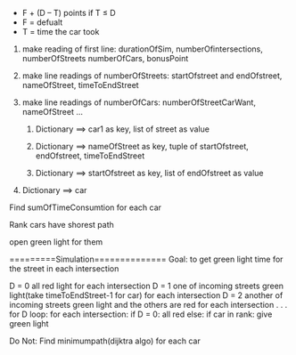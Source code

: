 - F + (D – T) points if T ≤ D
- F =  defualt
- T = time the car took

1. make reading of first line: durationOfSim, numberOfintersections, numberOfStreets numberOfCars, bonusPoint

2. make line readings of numberOfStreets: startOfstreet and endOfstreet, nameOfStreet, timeToEndStreet

3. make line readings of numberOfCars: numberOfStreetCarWant, nameOfStreet ...

    1. Dictionary ==> car1 as key, list of street as value

    2. Dictionary ==> nameOfStreet as key, tuple of startOfstreet, endOfstreet, timeToEndStreet

    3. Dictionary ==> startOfstreet as key,  list of endOfstreet as value


4. Dictionary ==> car 



Find sumOfTimeConsumtion  for each car

Rank cars have shorest path

open green light for them



=========Simulation==============
Goal: to get green light time for the street in each intersection

D = 0 all red light for each intersection
D = 1 one of incoming streets green light(take timeToEndStreet-1 for car) for each intersection
D = 2 another of incoming streets green light and the others are red  for each intersection
.
.
.
for D loop:
    for each intersection:
        if D = 0:
            all red
        else:
            if car in rank:
                give green light
            




Do Not:
    Find minimumpath(dijktra algo) for each car